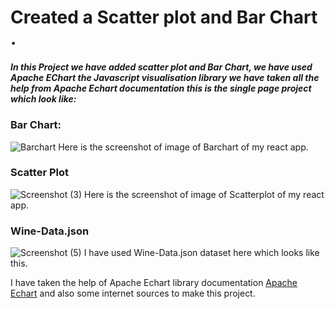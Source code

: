 # Created a Scatter plot and Bar Chart .
##### In this Project we have added scatter plot and Bar Chart, we have used Apache EChart the Javascript visualisation library we have taken all the help from Apache Echart  documentation this is the single page project which look like:

### Bar Chart:
![Barchart](https://user-images.githubusercontent.com/95007617/187644670-d6b2d10a-81e2-433c-9948-1e964937b6ae.png)
Here is the screenshot of image of Barchart of my react app.


### Scatter Plot
![Screenshot (3)](https://user-images.githubusercontent.com/95007617/187646661-6b1a5353-d800-42d2-924a-10251aefaea7.png)
Here is the screenshot of image of Scatterplot of my react app.



 
### Wine-Data.json
![Screenshot (5)](https://user-images.githubusercontent.com/95007617/187648717-7ccd4d21-95cd-4b89-9315-b32881591185.png)
I have used Wine-Data.json dataset here which looks like this.

I have taken the help of Apache Echart library documentation [Apache Echart](https://echarts.apache.org/en/api.html#echarts) and also some internet sources to make this project. 

